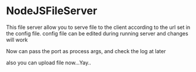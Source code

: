 # NodeJSFileServer
This file server allow you to serve file to the client according to the url set in the config file. config file can be edited during running server and changes will work

Now can pass the port as process args, and check the log at later

also you can upload file now...Yay..
